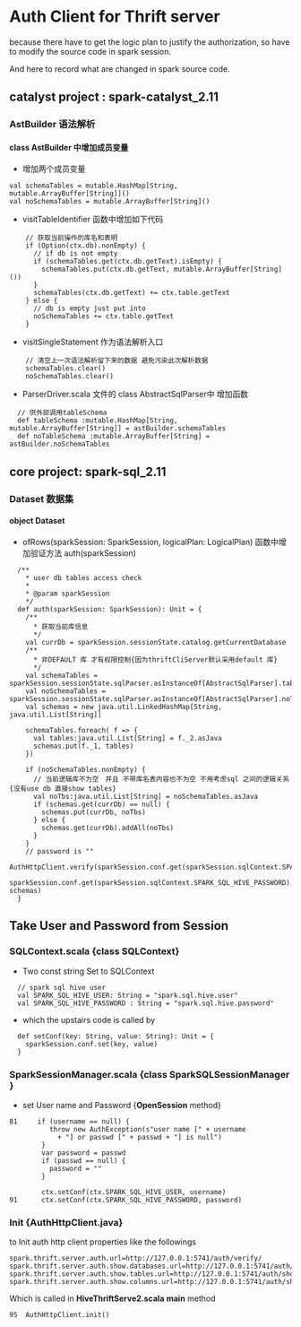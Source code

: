 # Auth Client for Thrift server　　
because there have to get the logic plan to justify the authorization, so have to modify the source code in spark session.
  
And here to record what are changed in spark source code.  

## catalyst project : spark-catalyst_2.11  


### AstBuilder 语法解析

#### class AstBuilder 中增加成员变量

* 增加两个成员变量
```$xslt
val schemaTables = mutable.HashMap[String, mutable.ArrayBuffer[String]]()
val noSchemaTables = mutable.ArrayBuffer[String]()
```

* visitTableIdentifier 函数中增加如下代码
```$xslt
    // 获取当前操作的库名和表明
    if (Option(ctx.db).nonEmpty) {
      // if db is not empty
      if (schemaTables.get(ctx.db.getText).isEmpty) {
        schemaTables.put(ctx.db.getText, mutable.ArrayBuffer[String]())
      }
      schemaTables(ctx.db.getText) += ctx.table.getText
    } else {
      // db is empty just put into
      noSchemaTables += ctx.table.getText
    }
```

* visitSingleStatement 作为语法解析入口
```$xslt
    // 清空上一次语法解析留下来的数据 避免污染此次解析数据
    schemaTables.clear()
    noSchemaTables.clear()
```

* ParserDriver.scala 文件的 class AbstractSqlParser中 增加函数
```$xslt
  // 供外部调用tableSchema
  def tableSchema :mutable.HashMap[String, mutable.ArrayBuffer[String]] = astBuilder.schemaTables
  def noTableSchema :mutable.ArrayBuffer[String] = astBuilder.noSchemaTables
```

## core project: spark-sql_2.11 

### Dataset 数据集  

#### object Dataset 

* ofRows(sparkSession: SparkSession, logicalPlan: LogicalPlan) 函数中增加验证方法 auth(sparkSession) 

```$xslt
  /**
    * user db tables access check
    *
    * @param sparkSession
    */
  def auth(sparkSession: SparkSession): Unit = {
    /**
      * 获取当前库信息
      */
    val currDb = sparkSession.sessionState.catalog.getCurrentDatabase
    /**
      * 非DEFAULT 库 才有权限控制{因为thriftCliServer默认采用default 库}
      */
    val schemaTables = sparkSession.sessionState.sqlParser.asInstanceOf[AbstractSqlParser].tableSchema
    val noSchemaTables = sparkSession.sessionState.sqlParser.asInstanceOf[AbstractSqlParser].noTableSchema
    val schemas = new java.util.LinkedHashMap[String, java.util.List[String]]

    schemaTables.foreach( f => {
      val tables:java.util.List[String] = f._2.asJava
      schemas.put(f._1, tables)
    })

    if (noSchemaTables.nonEmpty) {
      // 当前逻辑库不为空　并且 不带库名表内容也不为空 不用考虑sql 之间的逻辑关系 {没有use db 直接show tables}
      val noTbs:java.util.List[String] = noSchemaTables.asJava
      if (schemas.get(currDb) == null) {
        schemas.put(currDb, noTbs)
      } else {
        schemas.get(currDb).addAll(noTbs)
      }
    }
    // password is ""
    AuthHttpClient.verify(sparkSession.conf.get(sparkSession.sqlContext.SPARK_SQL_HIVE_USER),
      sparkSession.conf.get(sparkSession.sqlContext.SPARK_SQL_HIVE_PASSWORD), schemas)
  }

```

## Take User and Password from Session

### SQLContext.scala {class SQLContext}
* Two const string Set to SQLContext

```$xslt
  // spark sql hive user
  val SPARK_SQL_HIVE_USER: String = "spark.sql.hive.user"
  val SPARK_SQL_HIVE_PASSWORD : String = "spark.sql.hive.password"
```

* which the upstairs code is called by 

```$xslt
  def setConf(key: String, value: String): Unit = {
    sparkSession.conf.set(key, value)
  }
```

### SparkSessionManager.scala {class **SparkSQLSessionManager** }

* set User name and Password {**OpenSession** method}
```$xslt
81     if (username == null) {
          throw new AuthException(s"user name [" + username
            + "] or passwd [" + passwd + "] is null")
        }
        var password = passwd
        if (passwd == null) {
          password = ""
        }
    
        ctx.setConf(ctx.SPARK_SQL_HIVE_USER, username)
91      ctx.setConf(ctx.SPARK_SQL_HIVE_PASSWORD, password)
```

### Init {AuthHttpClient.java}

to Init auth http client properties like the followings
```$xslt
spark.thrift.server.auth.url=http://127.0.0.1:5741/auth/verify/
spark.thrift.server.auth.show.databases.url=http://127.0.0.1:5741/auth/show/databases/
spark.thrift.server.auth.show.tables.url=http://127.0.0.1:5741/auth/show/tables/
spark.thrift.server.auth.show.columns.url=http://127.0.0.1:5741/auth/show/columns/
```

Which is called in **HiveThriftServe2.scala**  **main** method

```$xslt
95  AuthHttpClient.init()
```


